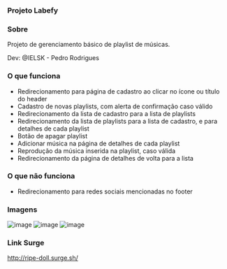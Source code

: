 ### Projeto Labefy

### Sobre
Projeto de gerenciamento básico de playlist de músicas.

Dev: @IELSK - Pedro Rodrigues

### O que funciona
- Redirecionamento para página de cadastro ao clicar no ícone ou título do header
- Cadastro de novas playlists, com alerta de confirmação caso válido
- Redirecionamento da lista de cadastro para a lista de playlists
- Redirecionamento da lista de playlists para a lista de cadastro, e para detalhes de cada playlist
- Botão de apagar playlist
- Adicionar música na página de detalhes de cada playlist
- Reprodução da música inserida na playlist, caso válida
- Redirecionamento da página de detalhes de volta para a lista

### O que não funciona
- Redirecionamento para redes sociais mencionadas no footer

### Imagens
![image](https://user-images.githubusercontent.com/48807462/119166538-1f886e80-ba35-11eb-80e8-c415963154bd.png)
![image](https://user-images.githubusercontent.com/48807462/119166577-29aa6d00-ba35-11eb-873a-0c20ad6ade31.png)
![image](https://user-images.githubusercontent.com/48807462/119166660-48106880-ba35-11eb-9a77-b5fd6c334cd9.png)


### Link Surge
http://ripe-doll.surge.sh/
